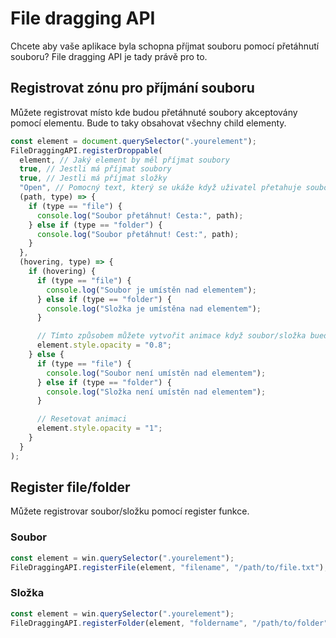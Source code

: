 # File dragging API

Chcete aby vaše aplikace byla schopna příjmat souboru pomocí přetáhnutí souboru? File dragging API je tady právě pro to.

## Registrovat zónu pro příjmání souboru

Můžete registrovat místo kde budou přetáhnuté soubory akceptovány pomocí elementu. Bude to taky obsahovat všechny child elementy.

```javascript
const element = document.querySelector(".yourelement");
FileDraggingAPI.registerDroppable(
  element, // Jaký element by měl příjmat soubory
  true, // Jestli má příjmat soubory
  true, // Jestli má příjmat složky
  "Open", // Pomocný text, který se ukáže když uživatel přetahuje souborem/složkou přes váš element
  (path, type) => {
    if (type == "file") {
      console.log("Soubor přetáhnut! Cesta:", path);
    } else if (type == "folder") {
      console.log("Soubor přetáhnut! Cest:", path);
    }
  },
  (hovering, type) => {
    if (hovering) {
      if (type == "file") {
        console.log("Soubor je umístěn nad elementem");
      } else if (type == "folder") {
        console.log("Složka je umístěna nad elementem");
      }

      // Tímto způsobem můžete vytvořit animace když soubor/složka bued umístěna nad vaším elementem
      element.style.opacity = "0.8";
    } else {
      if (type == "file") {
        console.log("Soubor není umístěn nad elementem");
      } else if (type == "folder") {
        console.log("Složka není umístěn nad elementem");
      }

      // Resetovat animaci
      element.style.opacity = "1";
    }
  }
);
```

## Register file/folder

Můžete registrovar soubor/složku pomocí register funkce.

### Soubor

```javascript
const element = win.querySelector(".yourelement");
FileDraggingAPI.registerFile(element, "filename", "/path/to/file.txt");
```

### Složka

```javascript
const element = win.querySelector(".yourelement");
FileDraggingAPI.registerFolder(element, "foldername", "/path/to/folder");
```
